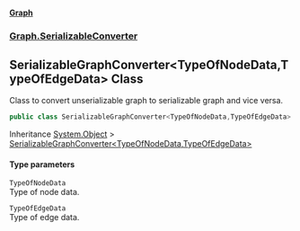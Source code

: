 #### [Graph](./index.md 'index')
### [Graph.SerializableConverter](./Graph-SerializableConverter.md 'Graph.SerializableConverter')
## SerializableGraphConverter&lt;TypeOfNodeData,TypeOfEdgeData&gt; Class
Class to convert unserializable graph to serializable graph and vice versa.  
```csharp
public class SerializableGraphConverter<TypeOfNodeData,TypeOfEdgeData>
```
Inheritance [System.Object](https://docs.microsoft.com/en-us/dotnet/api/System.Object 'System.Object') &gt; [SerializableGraphConverter&lt;TypeOfNodeData,TypeOfEdgeData&gt;](./Graph-SerializableConverter-SerializableGraphConverter-TypeOfNodeData_TypeOfEdgeData-.md 'Graph.SerializableConverter.SerializableGraphConverter&lt;TypeOfNodeData,TypeOfEdgeData&gt;')  
#### Type parameters
<a name='Graph-SerializableConverter-SerializableGraphConverter-TypeOfNodeData_TypeOfEdgeData--TypeOfNodeData'></a>
`TypeOfNodeData`  
Type of node data.  
  
<a name='Graph-SerializableConverter-SerializableGraphConverter-TypeOfNodeData_TypeOfEdgeData--TypeOfEdgeData'></a>
`TypeOfEdgeData`  
Type of edge data.  
  
